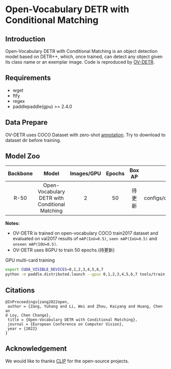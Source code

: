 # Open-Vocabulary DETR with Conditional Matching

## Introduction


Open-Vocabulary DETR with Conditional Matching is an object detection model based on DETR++, which, once trained, can detect any object given its class name or an exemplar image.
Code is reproduced by [OV-DETR](https://github.com/yuhangzang/OV-DETR).

## Requirements

- wget
- ftfy
- regex
- paddlepaddle(gpu) >= 2.4.0

## Data Prepare

OV-DETR uses COCO Dataset with zero-shot [annotation](https://bj.bcebos.com/v1/paddledet/data/coco/ov_detr_zero-shot.zip).
Try to download to dataset dir before training.

## Model Zoo

| Backbone |                     Model                      | Images/GPU | Epochs | Box AP |                       Config                       | init_model  | Log | Download |
|:--------:|:----------------------------------------------:|:----------:|:------:|:------:|:--------------------------------------------------:|-------------|:---:|:--------:|
|   R-50   | Open-Vocabulary DETR with Conditional Matching |     2      |   50   |  待更新   | configs/ov_detr/ov_deformable_detr_r50_1x_coco.yml | [OV-DETR](https://bj.bcebos.com/v1/paddledet/models/pretrained/ov_detr_r50_pre.pdparams) | 待更新 |   待更新    |

**Notes:**

- OV-DETR is trained on open-vocabulary COCO train2017 dataset and evaluated on val2017 results of `mAP(IoU=0.5)`, `seen mAP(IoU=0.5)` and `unseen mAP(IOU=0.5)`.
- OV-DETR uses 8GPU to train 50 epochs.(待更新)

GPU multi-card training
```bash
export CUDA_VISIBLE_DEVICES=0,1,2,3,4,5,6,7
python -m paddle.distributed.launch --gpus 0,1,2,3,4,5,6,7 tools/train.py -c configs/ov_detr/ov_deformable_detr_r50_1x_coco.yml --fleet
```

## Citations
```
@InProceedings{zang2022open,
 author = {Zang, Yuhang and Li, Wei and Zhou, Kaiyang and Huang, Chen an
d Loy, Chen Change},
 title = {Open-Vocabulary DETR with Conditional Matching},
 journal = {European Conference on Computer Vision},
 year = {2022}
}
```

## Acknowledgement

We would like to thanks [CLIP](https://github.com/AgentMaker/Paddle-CLIP) for the open-source projects.

